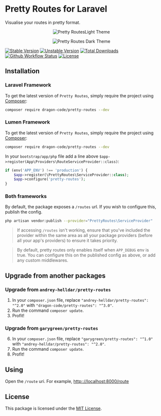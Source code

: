 # Pretty Routes for Laravel

Visualise your routes in pretty format.

<p align="center">
    <img src="/.github/home-page-images/light.png?raw=true" alt="Pretty RoutesLight Theme"/>
</p>

<p align="center">
    <img src="/.github/home-page-images/dark.png?raw=true" alt="Pretty Routes Dark Theme"/>
</p>

[![Stable Version][badge_stable]][link_packagist]
[![Unstable Version][badge_unstable]][link_packagist]
[![Total Downloads][badge_downloads]][link_packagist]
[![Github Workflow Status][badge_build]][link_build]
[![License][badge_license]][link_license]

## Installation

### Laravel Framework

To get the latest version of `Pretty Routes`, simply require the project using [Composer](https://getcomposer.org):

```bash
composer require dragon-code/pretty-routes --dev
```

### Lumen Framework

To get the latest version of `Pretty Routes`, simply require the project using [Composer](https://getcomposer.org):

```bash
composer require dragon-code/pretty-routes --dev
```

In your `bootstrap/app/php` file add a line above `$app->register(App\Providers\RouteServiceProvider::class)`:

```php
if (env('APP_ENV') !== 'production') {
    $app->register(\PrettyRoutes\ServiceProvider::class);
    $app->configure('pretty-routes');
}
```

### Both frameworks

By default, the package exposes a `/routes` url. If you wish to configure this, publish the config.

```bash
php artisan vendor:publish --provider="PrettyRoutes\ServiceProvider"
```

> If accessing `/routes` isn't working, ensure that you've included the provider within the same area as all your package providers (before all your app's providers) to ensure it takes priority.

> By default, pretty routes only enables itself when `APP_DEBUG` env is true. You can configure this on the published config as above, or add any custom middlewares.

## Upgrade from another packages

### Upgrade from `andrey-helldar/pretty-routes`

1. In your `composer.json` file, replace `"andrey-helldar/pretty-routes": "^2.0"` with `"dragon-code/pretty-routes": "^3.0"`.
2. Run the command `composer update`.
3. Profit!

### Upgrade from `garygreen/pretty-routes`

6. In your `composer.json` file, replace `"garygreen/pretty-routes": "^1.0"` with `"andrey-helldar/pretty-routes": "^2.0"`.
7. Run the command `composer update`.
8. Profit!

## Using

Open the `/route` uri. For example, [http:://localhost:8000/route](http:://localhost:8000/route])

## License

This package is licensed under the [MIT License](LICENSE).


[badge_build]:      https://img.shields.io/github/workflow/status/TheDragonCode/pretty-routes/phpunit?style=flat-square

[badge_downloads]:  https://img.shields.io/packagist/dt/dragon-code/pretty-routes.svg?style=flat-square

[badge_license]:    https://img.shields.io/packagist/l/dragon-code/pretty-routes.svg?style=flat-square

[badge_stable]:     https://img.shields.io/github/v/release/TheDragonCode/pretty-routes?label=stable&style=flat-square

[badge_unstable]:   https://img.shields.io/badge/unstable-dev--main-orange?style=flat-square

[link_build]:       https://github.com/TheDragonCode/pretty-routes/actions

[link_license]:     LICENSE

[link_packagist]:   https://packagist.org/packages/dragon-code/pretty-routes
